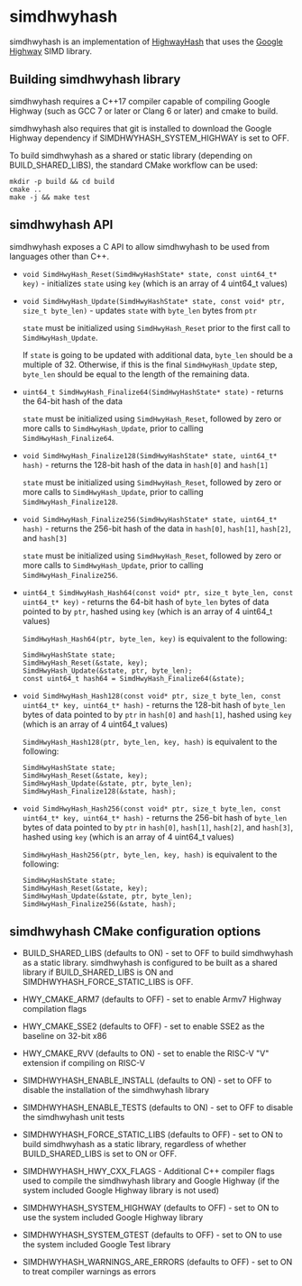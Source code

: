 # simdhwyhash

simdhwyhash is an implementation of 
[HighwayHash](https://github.com/google/highwayhash) that uses the
[Google Highway](https://github.com/google/highway) SIMD library.

## Building simdhwyhash library

simdhwyhash requires a C++17 compiler capable of compiling Google Highway (such
as GCC 7 or later or Clang 6 or later) and cmake to build.

simdhwyhash also requires that git is installed to download the Google Highway
dependency if SIMDHWYHASH_SYSTEM_HIGHWAY is set to OFF.

To build simdhwyhash as a shared or static library (depending on 
BUILD_SHARED_LIBS), the standard CMake workflow can be used:
```
mkdir -p build && cd build
cmake ..
make -j && make test
```

## simdhwyhash API

simdhwyhash exposes a C API to allow simdhwyhash to be used from languages
other than C++.

- `void SimdHwyHash_Reset(SimdHwyHashState* state, const uint64_t* key)` -
initializes `state` using `key` (which is an array of 4 uint64_t values)

- `void SimdHwyHash_Update(SimdHwyHashState* state, const void* ptr, size_t
byte_len)` - updates `state` with `byte_len` bytes from `ptr`

  `state` must be initialized using `SimdHwyHash_Reset` prior to the first
  call to `SimdHwyHash_Update`.

  If `state` is going to be updated with additional data, `byte_len` should be
  a multiple of 32. Otherwise, if this is the final `SimdHwyHash_Update` step,
  `byte_len` should be equal to the length of the remaining data.

- `uint64_t SimdHwyHash_Finalize64(SimdHwyHashState* state)` - returns the
64-bit hash of the data

  `state` must be initialized using `SimdHwyHash_Reset`, followed by zero or
  more calls to `SimdHwyHash_Update`, prior to calling `SimdHwyHash_Finalize64`.

- `void SimdHwyHash_Finalize128(SimdHwyHashState* state, uint64_t* hash)` - 
returns the 128-bit hash of the data in `hash[0]` and `hash[1]`

  `state` must be initialized using `SimdHwyHash_Reset`, followed by zero or
  more calls to `SimdHwyHash_Update`, prior to calling
  `SimdHwyHash_Finalize128`.

- `void SimdHwyHash_Finalize256(SimdHwyHashState* state, uint64_t* hash)` - 
returns the 256-bit hash of the data in `hash[0]`, `hash[1]`, `hash[2]`, and
`hash[3]`

  `state` must be initialized using `SimdHwyHash_Reset`, followed by zero or
  more calls to `SimdHwyHash_Update`, prior to calling
  `SimdHwyHash_Finalize256`.

- `uint64_t SimdHwyHash_Hash64(const void* ptr, size_t byte_len, const uint64_t*
key)` - returns the 64-bit hash of `byte_len` bytes of data pointed to by `ptr`, 
hashed using `key` (which is an array of 4 uint64_t values)

  `SimdHwyHash_Hash64(ptr, byte_len, key)` is equivalent to the following:
  ```
  SimdHwyHashState state;
  SimdHwyHash_Reset(&state, key);
  SimdHwyHash_Update(&state, ptr, byte_len);
  const uint64_t hash64 = SimdHwyHash_Finalize64(&state);
  ```

- `void SimdHwyHash_Hash128(const void* ptr, size_t byte_len, const uint64_t*
key, uint64_t* hash)` - returns the 128-bit hash of `byte_len` bytes of data
pointed to by `ptr` in `hash[0]` and `hash[1]`, hashed using `key` (which is an
array of 4 uint64_t values)

  `SimdHwyHash_Hash128(ptr, byte_len, key, hash)` is equivalent to the
  following:
  ```
  SimdHwyHashState state;
  SimdHwyHash_Reset(&state, key);
  SimdHwyHash_Update(&state, ptr, byte_len);
  SimdHwyHash_Finalize128(&state, hash);
  ```

- `void SimdHwyHash_Hash256(const void* ptr, size_t byte_len, const uint64_t*
key, uint64_t* hash)` - returns the 256-bit hash of `byte_len` bytes of data
pointed to by `ptr` in `hash[0]`, `hash[1]`, `hash[2]`, and `hash[3]`, hashed
using `key` (which is an array of 4 uint64_t values)

  `SimdHwyHash_Hash256(ptr, byte_len, key, hash)` is equivalent to the
  following:
  ```
  SimdHwyHashState state;
  SimdHwyHash_Reset(&state, key);
  SimdHwyHash_Update(&state, ptr, byte_len);
  SimdHwyHash_Finalize256(&state, hash);
  ```

## simdhwyhash CMake configuration options

- BUILD_SHARED_LIBS (defaults to ON) - set to OFF to build simdhwyhash as
a static library. simdhwyhash is configured to be built as a shared library if 
BUILD_SHARED_LIBS is ON and SIMDHWYHASH_FORCE_STATIC_LIBS is OFF.

- HWY_CMAKE_ARM7 (defaults to OFF) - set to enable Armv7 Highway compilation
flags

- HWY_CMAKE_SSE2 (defaults to OFF) - set to enable SSE2 as the baseline on
32-bit x86

- HWY_CMAKE_RVV (defaults to ON) - set to enable the RISC-V "V" extension if
compiling on RISC-V

- SIMDHWYHASH_ENABLE_INSTALL (defaults to ON) - set to OFF to disable the 
installation of the simdhwyhash library

- SIMDHWYHASH_ENABLE_TESTS (defaults to ON) - set to OFF to disable the
simdhwyhash unit tests

- SIMDHWYHASH_FORCE_STATIC_LIBS (defaults to OFF) - set to ON to build
simdhwyhash as a static library, regardless of whether BUILD_SHARED_LIBS is set
to ON or OFF.

- SIMDHWYHASH_HWY_CXX_FLAGS - Additional C++ compiler flags used to compile the 
simdhwyhash library and Google Highway (if the system included Google Highway 
library is not used)

- SIMDHWYHASH_SYSTEM_HIGHWAY (defaults to OFF) - set to ON to use the system
included Google Highway library

- SIMDHWYHASH_SYSTEM_GTEST (defaults to OFF) - set to ON to use the system
included Google Test library

- SIMDHWYHASH_WARNINGS_ARE_ERRORS (defaults to OFF) - set to ON to treat 
compiler warnings as errors
